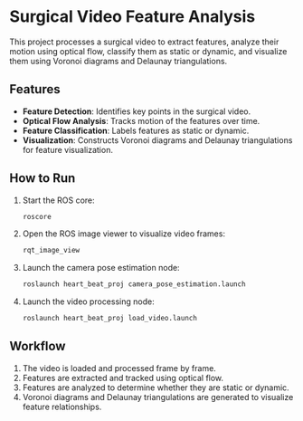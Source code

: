 # Surgical Video Feature Analysis

This project processes a surgical video to extract features, analyze their motion using optical flow, classify them as static or dynamic, and visualize them using Voronoi diagrams and Delaunay triangulations.

## Features
- **Feature Detection**: Identifies key points in the surgical video.
- **Optical Flow Analysis**: Tracks motion of the features over time.
- **Feature Classification**: Labels features as static or dynamic.
- **Visualization**: Constructs Voronoi diagrams and Delaunay triangulations for feature visualization.

## How to Run
1. Start the ROS core:
   ```bash
   roscore
   ```
2. Open the ROS image viewer to visualize video frames:
   ```bash
   rqt_image_view
   ```
3. Launch the camera pose estimation node:
   ```bash
   roslaunch heart_beat_proj camera_pose_estimation.launch
   ```
4. Launch the video processing node:
   ```bash
   roslaunch heart_beat_proj load_video.launch
   ```

## Workflow
1. The video is loaded and processed frame by frame.
2. Features are extracted and tracked using optical flow.
3. Features are analyzed to determine whether they are static or dynamic.
4. Voronoi diagrams and Delaunay triangulations are generated to visualize feature relationships.



